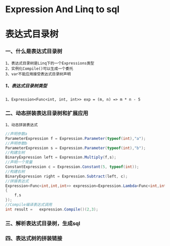 # Expression And Linq to sql
# 表达式目录树

### 一、什么是表达式目录树

    1、表达式目录树是Linq下的一个Expressions类型
    2、实例化Compile()可以生成一个委托
    3、var不能应用接受表达式目录树声明

##### 1、表达式目录树类型
    
    1、Expression<Func<int, int, int>> exp = (m, n) => m * n - 5

### 二、动态拼装表达目录树和扩展应用

    1、动态拼装表达式
```.cs
//声明参数a
ParameterExpression f = Expression.Parameter(typeof(int),"a");
//声明参数b
ParameterExpression s = Expression.Parameter(typeof(int),"b");
//构建左树
BinaryExpression left = Expression.Multiply(f,s);
//声明一个常量
ConstantExpression c = Expression.Constant(5, typeof(int));
//构建右树
BinaryExpression right = Expression.Subtract(left, c);
//拼接表达式
Expression<Func<int,int,int>> expression=Expression.Lambda<Func<int,int,int>>(right,new ParameterExpression[]
{
    f,s
});
//Compile编译表达式调用
int result =   expression.Compile()(2,3);  
```

### 三、解析表达式目录树，生成sql

### 四、表达式树的拼装链接
